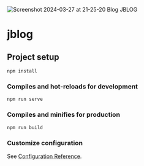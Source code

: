 
![Screenshot 2024-03-27 at 21-25-20 Blog JBLOG](https://github.com/jchinwor/jc-blog/assets/90245242/6f1d5dff-ecaa-4828-b163-6541ba6c5895)

# jblog

## Project setup
```
npm install
```

### Compiles and hot-reloads for development
```
npm run serve
```

### Compiles and minifies for production
```
npm run build
```

### Customize configuration
See [Configuration Reference](https://cli.vuejs.org/config/).

